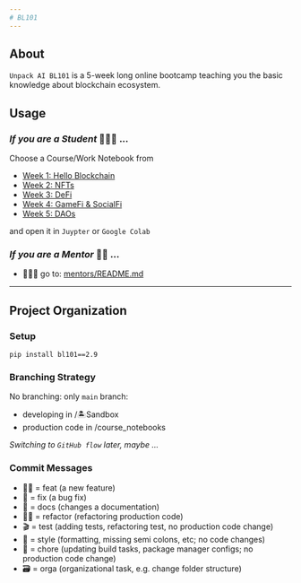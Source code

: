 ```yaml
---  
# BL101
---  
```


## About
`Unpack AI BL101` is a 5-week long online bootcamp teaching you the basic knowledge about blockchain ecosystem.

## Usage
### _If you are a Student_ 👩🏻‍🎓 ...   
Choose a Course/Work Notebook from   
- [Week 1: Hello Blockchain](course_notebooks/Week_1_Hello_Blockchain)
- [Week 2: NFTs](course_notebooks/Week_2_Non-fungible_Tokens(NFTs))  
- [Week 3: DeFi](course_notebooks/Week_3_DecentralisedFinance(DeFi))
- [Week 4: GameFi & SocialFi](course_notebooks/Week_4_GameFi&SocialFi)
- [Week 5: DAOs](course_notebooks/Week_5_Decentralised_autonomous_organizations(DAOs))

and open it in `Juypter` or `Google Colab`

### _If you are a Mentor_ 👨‍🏫 ...   
- 🚶🏾‍♂️ go to: [mentors/README.md](mentors/README.md)
 

---  
## Project Organization  
### Setup   
`pip install bl101==2.9`  
### Branching Strategy  
No branching: only `main` branch:
- developing  in /🏝Sandbox
- production code in /course_notebooks

*Switching to `GitHub flow` later, maybe ...*

### Commit Messages  
- 👨‍💻 = feat (a new feature)  
- 🦟 = fix (a bug fix)
- 📜 = docs (changes a documentation)  
- 👷‍♀️ = refactor (refactoring production code)  
- 🎬 = test (adding tests, refactoring test, no production code change)  
- 💄 = style (formatting, missing semi colons, etc; no code changes)  
- 🔧 = chore (updating build tasks, package manager configs; no production code change)  
- 🗃 = orga (organizational task, e.g. change folder structure)
